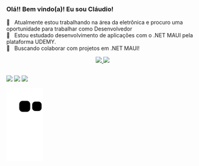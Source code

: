 ### Olá!! Bem vindo(a)! Eu sou Cláudio!

:mag_right: &nbsp; Atualmente estou trabalhando na área da eletrônica e procuro uma oportunidade para trabalhar como Desenvolvedor 
 <br/> :rocket: &nbsp; Estou estudado desenvolvimento de aplicações com o .NET MAUI pela plataforma UDEMY. 
 <br/> :purple_heart: &nbsp; Buscando colaborar com projetos em .NET MAUI!

<div align="center">
  <a href="https://github.com/Chag390">
  <img height="180em" src="https://github-readme-stats.vercel.app/api?username=chag390&show_icons=true&theme=algolia&include_all_commits=true&count_private=true"/>
  <img height="180em" src="https://github-readme-stats.vercel.app/api/top-langs/?username=chag390&layout=compact&langs_count=7&theme=algolia"/>
</div>

  
  ##
 
<div> 
  <a href="https://www.instagram.com/claudio.ikke/" target="_blank"><img src="https://img.shields.io/badge/-Instagram-%23E4405F?style=for-the-badge&logo=instagram&logoColor=white" target="_blank"></a> 
  <a href = "mailto:claudio.chag@gmail.com"><img src="https://img.shields.io/badge/-Gmail-%23333?style=for-the-badge&logo=gmail&logoColor=white" target="_blank"></a>
  <a href="https://www.linkedin.com/in/claudio-henrique-16b502212/" target="_blank"><img src="https://img.shields.io/badge/-LinkedIn-%230077B5?style=for-the-badge&logo=linkedin&logoColor=white" target="_blank"></a> 
 
  ![Snake animation](https://github.com/Chag390/Chag390/blob/output/github-contribution-grid-snake.svg)
 
</div>
